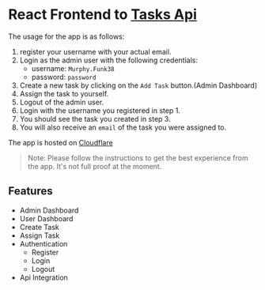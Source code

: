# React Frontend to [Tasks Api](https://github.com/karani12/Tasks)


The usage for the app is as follows:

1. register your username with your actual email.
2. Login as the admin user with the following credentials:
    - username: `Murphy.Funk38`
    - password: `password`
3. Create a new task by clicking on the `Add Task` button.(Admin Dashboard)
4. Assign the task to yourself.
5. Logout of the admin user.
6. Login with the username you registered in step 1.
7. You should see the task you created in step 3.
8. You will also receive an `email` of the task you were assigned to.

The app is hosted on [Cloudflare](https://tasks-frontend-5d6.pages.dev/)

> Note: Please follow the instructions to get the best experience from the app. It's not full proof at the moment.

## Features
- Admin Dashboard
- User Dashboard
- Create Task
- Assign Task
- Authentication
    - Register
    - Login
    - Logout
- Api Integration
   
